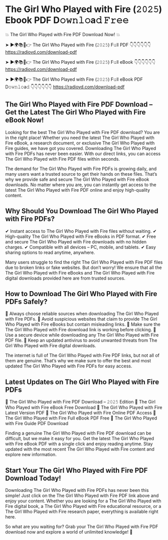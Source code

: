# The Girl Who Played with Fire (𝟸𝟶𝟸𝟻) Ebook PDF D𝚘𝚠𝚗𝚕𝚘a𝚍 𝙵𝚛𝚎𝚎

💥 The Girl Who Played with Fire PDF Download Now! 💥

➤ ►🌍📚📱👉 The Girl Who Played with Fire (𝟸𝟶𝟸𝟻) F𝚞ll PDF 👇👇👇👇👇👇
https://radiovd.com/download-pdf

➤ ►🌍📚📱👉 The Girl Who Played with Fire (𝟸𝟶𝟸𝟻) F𝚞ll eBook 👇👇👇👇👇👇
https://radiovd.com/download-pdf

➤ ►🌍📚📱👉 The Girl Who Played with Fire (𝟸𝟶𝟸𝟻) F𝚞ll eBook PDF D𝚘𝚠𝚗𝚕𝚘a𝚍 👇👇👇👇👇👇
https://radiovd.com/download-pdf

## The Girl Who Played with Fire PDF Download – Get the Latest The Girl Who Played with Fire eBook Now!

Looking for the best The Girl Who Played with Fire PDF download? You are in the right place! Whether you need the latest The Girl Who Played with Fire eBook, a research document, or exclusive The Girl Who Played with Fire guides, we have got you covered. Downloading The Girl Who Played with Fire PDFs has never been easier. With our direct links, you can access The Girl Who Played with Fire PDF files within seconds.

The demand for The Girl Who Played with Fire PDFs is growing daily, and many users want a trusted source to get their hands on these files. That’s why we provide safe and secure The Girl Who Played with Fire eBook downloads. No matter where you are, you can instantly get access to the latest The Girl Who Played with Fire PDF online and enjoy high-quality content.

## Why Should You Download The Girl Who Played with Fire PDFs?

✔ Instant access to The Girl Who Played with Fire files without waiting.
✔ High-quality The Girl Who Played with Fire eBooks in PDF format.
✔ Free and secure The Girl Who Played with Fire downloads with no hidden charges.
✔ Compatible with all devices – PC, mobile, and tablets.
✔ Easy sharing options to read anytime, anywhere.

Many users struggle to find the right The Girl Who Played with Fire PDF files due to broken links or fake websites. But don’t worry! We ensure that all the The Girl Who Played with Fire eBooks and The Girl Who Played with Fire digital downloads provided here are from trusted sources.

## How to Download The Girl Who Played with Fire PDFs Safely?

📌 Always choose reliable sources when downloading The Girl Who Played with Fire PDFs.
📌 Avoid suspicious websites that claim to provide The Girl Who Played with Fire eBooks but contain misleading links.
📌 Make sure the The Girl Who Played with Fire download link is working before clicking.
📌 Use a secure device while downloading any The Girl Who Played with Fire PDF file.
📌 Keep an updated antivirus to avoid unwanted threats from The Girl Who Played with Fire digital downloads.

The internet is full of The Girl Who Played with Fire PDF links, but not all of them are genuine. That’s why we make sure to offer the best and most updated The Girl Who Played with Fire PDFs for easy access.

## Latest Updates on The Girl Who Played with Fire PDFs

🔹 The Girl Who Played with Fire PDF Download – 𝟸𝟶𝟸𝟻 Edition
🔹 The Girl Who Played with Fire eBook Free Download
🔹 The Girl Who Played with Fire Latest Version PDF
🔹 The Girl Who Played with Fire Online PDF Access
🔹 The Girl Who Played with Fire Full eBook PDF Free
🔹 The Girl Who Played with Fire Guide PDF Download

Finding a genuine The Girl Who Played with Fire PDF download can be difficult, but we make it easy for you. Get the latest The Girl Who Played with Fire eBook PDF with a single click and enjoy reading anytime. Stay updated with the most recent The Girl Who Played with Fire content and explore new information.

## Start Your The Girl Who Played with Fire PDF Download Today!

Downloading The Girl Who Played with Fire PDFs has never been this simple! Just click on the The Girl Who Played with Fire PDF link above and enjoy your content. Whether you are looking for a The Girl Who Played with Fire digital book, a The Girl Who Played with Fire educational resource, or a The Girl Who Played with Fire research paper, everything is available right here.

So what are you waiting for? Grab your The Girl Who Played with Fire PDF download now and explore a world of unlimited knowledge! 🚀
